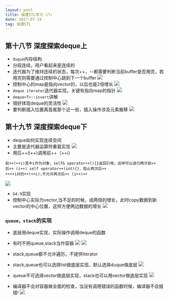 ```yaml
---
layout: post
title: 侯捷STL学习（八）
date: 2017-07-19
tag: 侯捷STL
---
```


## 第十八节 深度探索deque上

- `duque`内存结构
- 分段连续，用户看起来是连续的
- 迭代器为了维持连续的状态，每次++，--都需要判断当前buffer是否用完，若用完则需要通过控制中心跳到下一个buffer
![](http://i.imgur.com/qmF5cVn.png)
- 控制中心的map是指向vector的，以后也是2倍增长
![](http://i.imgur.com/qi01ovJ.png)
- `deque iterator`迭代器实现，关键有指向map的指针
![](http://i.imgur.com/QuX5vwX.png)
- `deque<T>::insert`讲解
- 很好体现deque的灵活性
![](http://i.imgur.com/W8x8ZE6.png)
- 要判断插入位置离首尾那个近一些，插入操作涉及元素搬移
![](http://i.imgur.com/PjqzHbm.png)


## 第十九节 深度探索deque下

- deque如何实现连续空间
- 主要是迭代器运算符重载实现
![](http://i.imgur.com/zxxEsgO.png)
- 用后++(i++)调用前++（++i）
```
前++(++i)其中i作为对象，self& operator++(){}返回引用，这样可以进行两次前++
后++ (i++) self operator++(int){}，阻止两次后++
++++i对的++(++i);不允许两次后++ (i++)++
```
![](http://i.imgur.com/LJXqKwx.png)
- `G4.9`实现
- 控制中心实际为vector,当不足的时候，成两倍的增长，此时copy数据到新vector的中心位置，这样方便两边数据的增长
![](http://i.imgur.com/i55K9qB.png)

### `queue，stack`的实现

- 底层用deque实现，实际操作调用deque的函数
- 有时不把queue,stack当作容器
![](http://i.imgur.com/XKZntCL.png)
![](http://i.imgur.com/xpfQaVM.png)

- stack,queue都不允许遍历，不提供iterator
- stack,queue也可以选择list做底层实现，默认选择duque做底层
![](http://i.imgur.com/JPABdbe.png)
- queue不可选择vector做底层实现，stack也可以用vector做底层实现
![](http://i.imgur.com/4wrAtl9.png)
- 编译器不会对容器做全面的检查，当没有调用错误的函数时候，编译器不会报错!
![](http://i.imgur.com/3W2KZ8E.png)